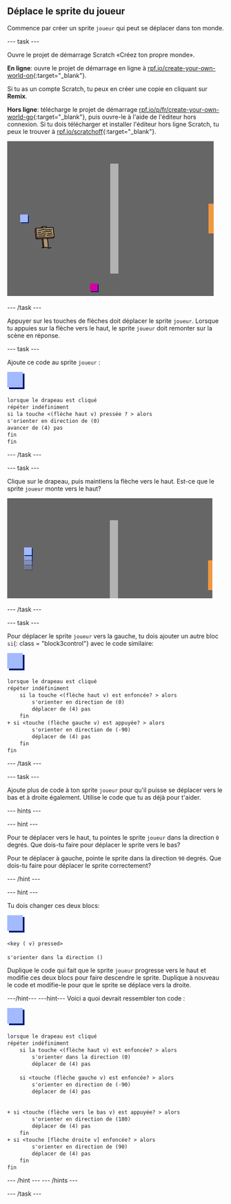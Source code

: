## Déplace le sprite du joueur

Commence par créer un sprite `joueur` qui peut se déplacer dans ton monde.

\--- task \---

Ouvre le projet de démarrage Scratch «Créez ton propre monde».

**En ligne**: ouvre le projet de démarrage en ligne à [rpf.io/create-your-own-world-on](http://rpf.io/create-your-own-world-on){:target="_blank"}.

Si tu as un compte Scratch, tu peux en créer une copie en cliquant sur **Remix**.

**Hors ligne**: télécharge le projet de démarrage [rpf.io/p/fr/create-your-own-world-go](http://rpf.io/p/en/create-your-own-world-go){:target="_blank"}, puis ouvre-le à l'aide de l'éditeur hors connexion. Si tu dois télécharger et installer l'éditeur hors ligne Scratch, tu peux le trouver à [rpf.io/scratchoff](https://rpf.io/scratchoff){:target="_blank"}.

![capture d'écran](images/world-starter.png)

\--- /task \---

Appuyer sur les touches de flèches doit déplacer le sprite `joueur`. Lorsque tu appuies sur la flèche vers le haut, le sprite `joueur` doit remonter sur la scène en réponse.

\--- task \---

Ajoute ce code au sprite `joueur` :

![joueur](images/player.png)

```blocks3
lorsque le drapeau est cliqué
répéter indéfiniment
si la touche <(flèche haut v) pressée ? > alors
s'orienter en direction de (0)
avancer de (4) pas
fin
fin
```

\--- /task \---

\--- task \---

Clique sur le drapeau, puis maintiens la flèche vers le haut. Est-ce que le sprite `joueur` monte vers le haut?

![capture d'écran](images/world-up.png)

\--- /task \---

\--- task \---

Pour déplacer le sprite `joueur` vers la gauche, tu dois ajouter un autre bloc `si`{: class = "block3control"} avec le code similaire:

![joueur](images/player.png)

```blocks3
lorsque le drapeau est cliqué 
répéter indéfiniment
    si la touche <(flèche haut v) est enfoncée? > alors
        s'orienter en direction de (0)
        déplacer de (4) pas
    fin
+ si <touche (flèche gauche v) est appuyée? > alors
        s'orienter en direction de (-90)
        déplacer de (4) pas
    fin
fin
```

\--- /task \---

\--- task \---

Ajoute plus de code à ton sprite `joueur` pour qu'il puisse se déplacer vers le bas et à droite également. Utilise le code que tu as déjà pour t'aider.

\--- hints \---

\--- hint \---

Pour te déplacer vers le haut, tu pointes le sprite `joueur` dans la direction `0` degrés. Que dois-tu faire pour déplacer le sprite vers le bas?

Pour te déplacer à gauche, pointe le sprite dans la direction `90` degrés. Que dois-tu faire pour déplacer le sprite correctement?

\--- /hint \---

\--- hint \---

Tu dois changer ces deux blocs:

![joueur](images/player.png)

```blocks3
<key ( v) pressed>

s'orienter dans la direction ()
```

Duplique le code qui fait que le sprite `joueur` progresse vers le haut et modifie ces deux blocs pour faire descendre le sprite. Duplique à nouveau le code et modifie-le pour que le sprite se déplace vers la droite.

\---/hint\--- \---hint\--- Voici a quoi devrait ressembler ton code :

![joueur](images/player.png)

```blocks3
lorsque le drapeau est cliqué
répéter indéfiniment
    si la touche <(flèche haut v) est enfoncée? > alors
        s'orienter dans la direction (0)
        déplacer de (4) pas

    si <touche (flèche gauche v) est enfoncée? > alors
        s'orienter en direction de (-90)
        déplacer de (4) pas


+ si <touche (flèche vers le bas v) est appuyée? > alors
        s'orienter en direction de (180)
        déplacer de (4) pas
    fin
+ si <touche [flèche droite v] enfoncée? > alors
        s'orienter en direction de (90)
        déplacer de (4) pas
    fin
fin
```

\--- /hint \--- \--- /hints \---

\--- /task \---